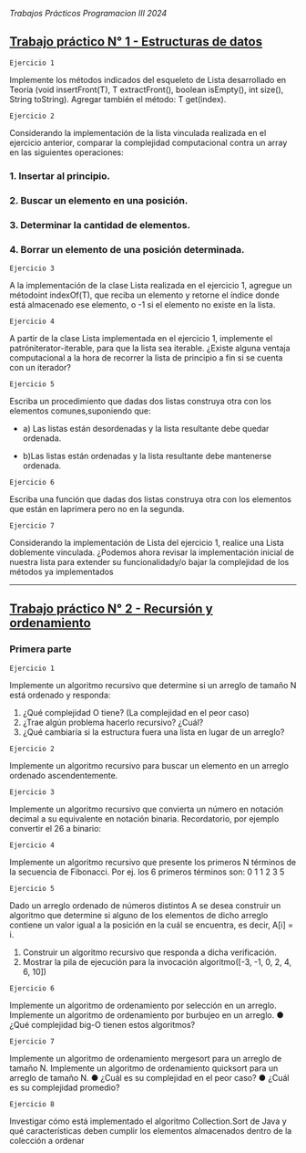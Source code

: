 <em> Trabajos Prácticos Programacion III 2024 </em>

## [Trabajo práctico N° 1 - Estructuras de datos](#TP1)
`Ejercicio 1`

Implemente los métodos indicados del esqueleto de Lista desarrollado en Teoría (void insertFront(T), T extractFront(), boolean isEmpty(), int size(), String toString). Agregar también el método: T get(index).

`Ejercicio 2`

Considerando la implementación de la lista vinculada realizada en el ejercicio anterior, comparar la complejidad computacional contra un array en las siguientes operaciones:
### 1. Insertar al principio.
### 2. Buscar un elemento en una posición.
### 3. Determinar la cantidad de elementos.
### 4. Borrar un elemento de una posición determinada.

`Ejercicio 3`

A la implementación de la clase Lista realizada en el ejercicio 1, agregue un métodoint indexOf(T), que reciba un elemento y retorne el índice donde está almacenado ese elemento, o -1 si el elemento no existe en la lista.

`Ejercicio 4`

A partir de la clase Lista implementada en el ejercicio 1, implemente el patróniterator-iterable, para que la lista sea iterable. ¿Existe alguna ventaja computacional a la hora de recorrer la lista de principio a fin si se cuenta con un iterador?

`Ejercicio 5`

Escriba un procedimiento que dadas dos listas construya otra con los elementos comunes,suponiendo que: 

* a) Las listas están desordenadas y la lista resultante debe quedar ordenada. 

* b)Las listas están ordenadas y la lista resultante debe mantenerse ordenada.

`Ejercicio 6`

Escriba una función que dadas dos listas construya otra con los elementos que están en laprimera pero no en la segunda.

`Ejercicio 7`

Considerando la implementación de Lista del ejercicio 1, realice una Lista doblemente vinculada. ¿Podemos ahora revisar la implementación inicial de nuestra lista para extender su funcionalidady/o bajar la complejidad de los métodos ya implementados

***

## [Trabajo práctico N° 2 -  Recursión y ordenamiento](#TP2)
### Primera parte
`Ejercicio 1`

Implemente un algoritmo recursivo que determine si un arreglo de tamaño N está ordenado y responda:
1. ¿Qué complejidad O tiene? (La complejidad en el peor caso)
2. ¿Trae algún problema hacerlo recursivo? ¿Cuál?
3. ¿Qué cambiaría si la estructura fuera una lista en lugar de un arreglo?

   
`Ejercicio 2`

Implemente un algoritmo recursivo para buscar un elemento en un arreglo ordenado ascendentemente.

`Ejercicio 3`

Implemente un algoritmo recursivo que convierta un número en notación decimal a su equivalente en notación binaria. Recordatorio, por ejemplo convertir el 26 a binario:

`Ejercicio 4`

Implemente un algoritmo recursivo que presente los primeros N términos de la secuencia de Fibonacci. 
Por ej. los 6 primeros términos son: 0 1 1 2 3 5

`Ejercicio 5`

Dado un arreglo ordenado de números distintos A se desea construir un algoritmo que determine si alguno de los elementos de dicho arreglo contiene un valor igual a la posición en la cuál se encuentra, es decir, A[i] = i.
1. Construir un algoritmo recursivo que responda a dicha verificación.
2. Mostrar la pila de ejecución para la invocación algoritmo([-3, -1, 0, 2, 4, 6, 10])

   
`Ejercicio 6`

Implemente un algoritmo de ordenamiento por selección en un arreglo.
Implemente un algoritmo de ordenamiento por burbujeo en un arreglo.
● ¿Qué complejidad big-O tienen estos algoritmos?

`Ejercicio 7`

Implemente un algoritmo de ordenamiento mergesort para un arreglo de tamaño N.
Implemente un algoritmo de ordenamiento quicksort para un arreglo de tamaño N.
● ¿Cuál es su complejidad en el peor caso?
● ¿Cuál es su complejidad promedio?

`Ejercicio 8`

Investigar cómo está implementado el algoritmo Collection.Sort de Java y qué características
deben cumplir los elementos almacenados dentro de la colección a ordenar
